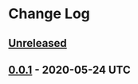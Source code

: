 # Change Log

## [Unreleased]

[Unreleased]: https://github.com/sounisi5011/readme-generator/compare/v0.0.1...master

## [0.0.1] - 2020-05-24 UTC

[0.0.1]: https://github.com/sounisi5011/readme-generator/tree/v0.0.1
